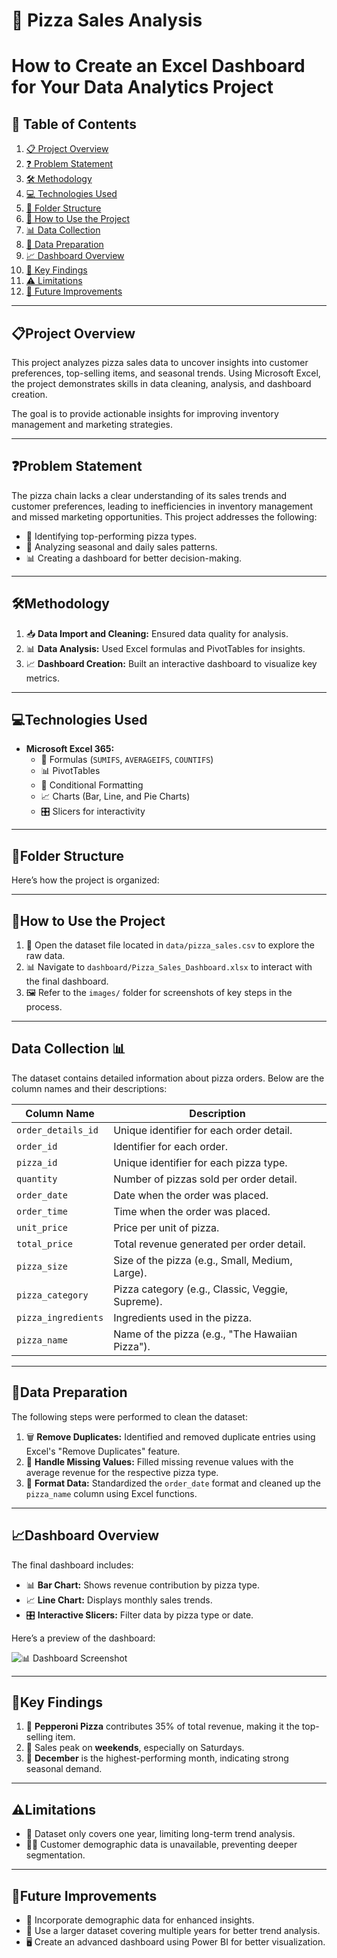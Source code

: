 # 🍕 Pizza Sales Analysis
#    How to Create an Excel Dashboard for Your Data Analytics Project

## 📑 Table of Contents
1. [📋 Project Overview](#project-overview)
2. [❓ Problem Statement](#problem-statement)
3. [🛠 Methodology](#methodology)
4. [💻 Technologies Used](#technologies-used)
5. [📂 Folder Structure](#folder-structure)
6. [📝 How to Use the Project](#how-to-use-the-project)
7. [📊 Data Collection](#data-collection)
8. [🧹 Data Preparation](#data-preparation)
9. [📈 Dashboard Overview](#dashboard-overview)
10. [🔑 Key Findings](#key-findings)
11. [⚠️ Limitations](#limitations)
12. [🚀 Future Improvements](#future-improvements)

---

## 📋Project Overview <a id="project-overview"></a> 
This project analyzes pizza sales data to uncover insights into customer preferences, top-selling items, and seasonal trends. Using Microsoft Excel, the project demonstrates skills in data cleaning, analysis, and dashboard creation.

The goal is to provide actionable insights for improving inventory management and marketing strategies.

---

## ❓Problem Statement <a id="problem-statement"></a> 
The pizza chain lacks a clear understanding of its sales trends and customer preferences, leading to inefficiencies in inventory management and missed marketing opportunities. This project addresses the following:
- 🍕 Identifying top-performing pizza types.
- 📅 Analyzing seasonal and daily sales patterns.
- 📊 Creating a dashboard for better decision-making.

---

## 🛠Methodology <a id="methodology"></a> 
1. 📥 **Data Import and Cleaning:** Ensured data quality for analysis.
2. 📊 **Data Analysis:** Used Excel formulas and PivotTables for insights.
3. 📈 **Dashboard Creation:** Built an interactive dashboard to visualize key metrics.

---

## 💻Technologies Used <a id="technologies-used"></a> 
- **Microsoft Excel 365:**
  - 🧮 Formulas (`SUMIFS`, `AVERAGEIFS`, `COUNTIFS`)
  - 📊 PivotTables
  - 🎨 Conditional Formatting
  - 📈 Charts (Bar, Line, and Pie Charts)
  - 🎛 Slicers for interactivity

---

## 📂Folder Structure <a id="folder-structure"></a> 
Here’s how the project is organized:




---

## 📝How to Use the Project <a id="how-to-use-the-project"></a> 
1. 📂 Open the dataset file located in `data/pizza_sales.csv` to explore the raw data.
2. 📊 Navigate to `dashboard/Pizza_Sales_Dashboard.xlsx` to interact with the final dashboard.
3. 🖼 Refer to the `images/` folder for screenshots of key steps in the process.

---

## Data Collection <a id="data-collection"></a> 📊
The dataset contains detailed information about pizza orders. Below are the column names and their descriptions:

| **Column Name**         | **Description**                                    |
|--------------------------|--------------------------------------------------|
| `order_details_id`       | Unique identifier for each order detail.         |
| `order_id`               | Identifier for each order.                       |
| `pizza_id`               | Unique identifier for each pizza type.           |
| `quantity`               | Number of pizzas sold per order detail.          |
| `order_date`             | Date when the order was placed.                  |
| `order_time`             | Time when the order was placed.                  |
| `unit_price`             | Price per unit of pizza.                         |
| `total_price`            | Total revenue generated per order detail.        |
| `pizza_size`             | Size of the pizza (e.g., Small, Medium, Large).  |
| `pizza_category`         | Pizza category (e.g., Classic, Veggie, Supreme). |
| `pizza_ingredients`      | Ingredients used in the pizza.                   |
| `pizza_name`             | Name of the pizza (e.g., "The Hawaiian Pizza").  |

---

## 🧹Data Preparation <a id="data-preparation"></a> 
The following steps were performed to clean the dataset:
1. 🗑 **Remove Duplicates:** Identified and removed duplicate entries using Excel's "Remove Duplicates" feature.
2. 🧮 **Handle Missing Values:** Filled missing revenue values with the average revenue for the respective pizza type.
3. 📅 **Format Data:** Standardized the `order_date` format and cleaned up the `pizza_name` column using Excel functions.

---

## 📈Dashboard Overview <a id="dashboard-overview"></a> 
The final dashboard includes:
- 📊 **Bar Chart:** Shows revenue contribution by pizza type.
- 📈 **Line Chart:** Displays monthly sales trends.
- 🎛 **Interactive Slicers:** Filter data by pizza type or date.

Here’s a preview of the dashboard:

![📊 Dashboard Screenshot](images/dashboard_screenshot.png)

---

## 🔑Key Findings <a id="key-findings"></a> 
1. 🍕 **Pepperoni Pizza** contributes 35% of total revenue, making it the top-selling item.
2. 📅 Sales peak on **weekends**, especially on Saturdays.
3. 🎄 **December** is the highest-performing month, indicating strong seasonal demand.

---

## ⚠️Limitations <a id="limitations"></a> 
- 📆 Dataset only covers one year, limiting long-term trend analysis.
- 🙍‍♀️ Customer demographic data is unavailable, preventing deeper segmentation.

---

##  🚀Future Improvements <a id="future-improvements"></a>
- 👥 Incorporate demographic data for enhanced insights.
- 📆 Use a larger dataset covering multiple years for better trend analysis.
- 🖥 Create an advanced dashboard using Power BI for better visualization.
